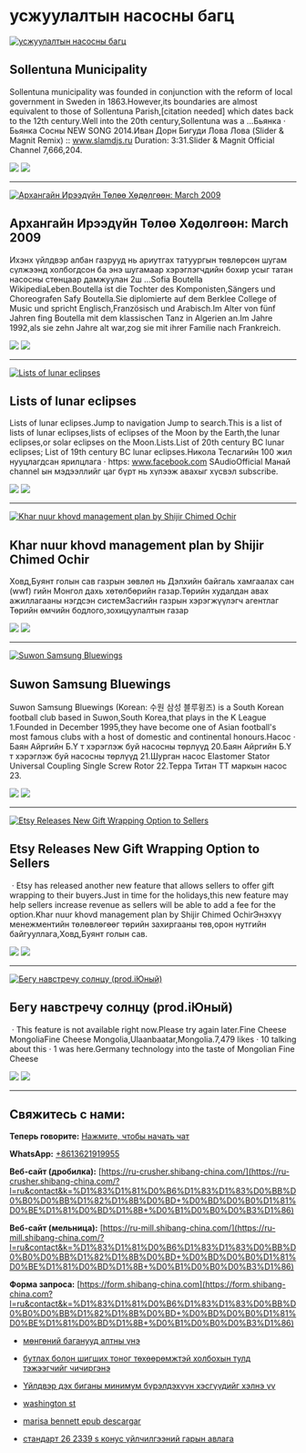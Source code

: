 # усжуулалтын насосны багц

<a href="https://swt.shibang-china.com/?l=ru&img&k=%D1%83%D1%81%D0%B6%D1%83%D1%83%D0%BB%D0%B0%D0%BB%D1%82%D1%8B%D0%BD+%D0%BD%D0%B0%D1%81%D0%BE%D1%81%D0%BD%D1%8B+%D0%B1%D0%B0%D0%B3%D1%86" target="_blank">![усжуулалтын насосны багц](http://static.shibang-china.com/all-800x300/1303.jpg)</a>

## Sollentuna Municipality
Sollentuna municipality was founded in conjunction with the reform of local government in Sweden in 1863.However,its boundaries are almost equivalent to those of Sollentuna Parish,[citation needed] which dates back to the 12th century.Well into the 20th century,Sollentuna was a …Бьянка&nbsp;&#0183;&#32;Бьянка Сосны NEW SONG 2014.Иван Дорн Бигуди Лова Лова (Slider &amp; Magnit Remix) :: www.slamdjs.ru Duration: 3:31.Slider &amp; Magnit Official Channel 7,666,204.


<a href="https://whatsapp.shibangsoft.com/WhatsApp.php" target="_blank" title="WhatsApp">![](http://static.shibang-china.com/icon/whatsapp.png)</a> <a href="https://swt.shibang-china.com/?l=ru&icon&k=%D1%83%D1%81%D0%B6%D1%83%D1%83%D0%BB%D0%B0%D0%BB%D1%82%D1%8B%D0%BD+%D0%BD%D0%B0%D1%81%D0%BE%D1%81%D0%BD%D1%8B+%D0%B1%D0%B0%D0%B3%D1%86" target="_blank">![](http://static.shibang-china.com/icon/chat-ru.png)</a>

---

<a href="https://swt.shibang-china.com/?l=ru&img&k=%D1%83%D1%81%D0%B6%D1%83%D1%83%D0%BB%D0%B0%D0%BB%D1%82%D1%8B%D0%BD+%D0%BD%D0%B0%D1%81%D0%BE%D1%81%D0%BD%D1%8B+%D0%B1%D0%B0%D0%B3%D1%86" target="_blank">![Архангайн Ирээдүйн Төлөө Хөдөлгөөн: March 2009](http://static.shibang-china.com/all-800x300/886.jpg)</a>

## Архангайн Ирээдүйн Төлөө Хөдөлгөөн: March 2009
Ихэнх үйлдвэр албан газрууд нь ариутгах татуургын төвлөрсөн шугам сүлжээнд холбогдсон ба энэ шугамаар хэрэглэгчдийн бохир усыг татан насосны стөнцаар дамжуулан 2ш …Sofia Boutella WikipediaLeben.Boutella ist die Tochter des Komponisten,S&#228;ngers und Choreografen Safy Boutella.Sie diplomierte auf dem Berklee College of Music und spricht Englisch,Franz&#246;sisch und Arabisch.Im Alter von f&#252;nf Jahren fing Boutella mit dem klassischen Tanz in Algerien an.Im Jahre 1992,als sie zehn Jahre alt war,zog sie mit ihrer Familie nach Frankreich.


<a href="https://whatsapp.shibangsoft.com/WhatsApp.php" target="_blank" title="WhatsApp">![](http://static.shibang-china.com/icon/whatsapp.png)</a> <a href="https://swt.shibang-china.com/?l=ru&icon&k=%D1%83%D1%81%D0%B6%D1%83%D1%83%D0%BB%D0%B0%D0%BB%D1%82%D1%8B%D0%BD+%D0%BD%D0%B0%D1%81%D0%BE%D1%81%D0%BD%D1%8B+%D0%B1%D0%B0%D0%B3%D1%86" target="_blank">![](http://static.shibang-china.com/icon/chat-ru.png)</a>

---

<a href="https://swt.shibang-china.com/?l=ru&img&k=%D1%83%D1%81%D0%B6%D1%83%D1%83%D0%BB%D0%B0%D0%BB%D1%82%D1%8B%D0%BD+%D0%BD%D0%B0%D1%81%D0%BE%D1%81%D0%BD%D1%8B+%D0%B1%D0%B0%D0%B3%D1%86" target="_blank">![Lists of lunar eclipses](http://static.shibang-china.com/all-800x300/668.jpg)</a>

## Lists of lunar eclipses
Lists of lunar eclipses.Jump to navigation Jump to search.This is a list of lists of lunar eclipses,lists of eclipses of the Moon by the Earth,the lunar eclipses,or solar eclipses on the Moon.Lists.List of 20th century BC lunar eclipses; List of 19th century BC lunar eclipses.Никола Теслагийн 100 жил нууцлагдсан ярилцлага&nbsp;&#0183;&#32;https: www.facebook.com SAudioOfficial Манай channel ын мэдээллийг цаг бүрт нь хүлээж авахыг хүсвэл subscribe.


<a href="https://whatsapp.shibangsoft.com/WhatsApp.php" target="_blank" title="WhatsApp">![](http://static.shibang-china.com/icon/whatsapp.png)</a> <a href="https://swt.shibang-china.com/?l=ru&icon&k=%D1%83%D1%81%D0%B6%D1%83%D1%83%D0%BB%D0%B0%D0%BB%D1%82%D1%8B%D0%BD+%D0%BD%D0%B0%D1%81%D0%BE%D1%81%D0%BD%D1%8B+%D0%B1%D0%B0%D0%B3%D1%86" target="_blank">![](http://static.shibang-china.com/icon/chat-ru.png)</a>

---

<a href="https://swt.shibang-china.com/?l=ru&img&k=%D1%83%D1%81%D0%B6%D1%83%D1%83%D0%BB%D0%B0%D0%BB%D1%82%D1%8B%D0%BD+%D0%BD%D0%B0%D1%81%D0%BE%D1%81%D0%BD%D1%8B+%D0%B1%D0%B0%D0%B3%D1%86" target="_blank">![Khar nuur khovd management plan by Shijir Chimed Ochir](http://static.shibang-china.com/all-800x300/773.jpg)</a>

## Khar nuur khovd management plan by Shijir Chimed Ochir
Ховд,Буянт голын сав газрын зөвлөл нь Дэлхийн байгаль хамгаалах сан (wwf) гийн Монгол дахь хөтөлбөрийн газар.Төрийн худалдан авах ажиллагааны нэгдсэн системЗасгийн газрын хэрэгжүүлэгч агентлаг Төрийн өмчийн бодлого,зохицуулалтын газар


<a href="https://whatsapp.shibangsoft.com/WhatsApp.php" target="_blank" title="WhatsApp">![](http://static.shibang-china.com/icon/whatsapp.png)</a> <a href="https://swt.shibang-china.com/?l=ru&icon&k=%D1%83%D1%81%D0%B6%D1%83%D1%83%D0%BB%D0%B0%D0%BB%D1%82%D1%8B%D0%BD+%D0%BD%D0%B0%D1%81%D0%BE%D1%81%D0%BD%D1%8B+%D0%B1%D0%B0%D0%B3%D1%86" target="_blank">![](http://static.shibang-china.com/icon/chat-ru.png)</a>

---

<a href="https://swt.shibang-china.com/?l=ru&img&k=%D1%83%D1%81%D0%B6%D1%83%D1%83%D0%BB%D0%B0%D0%BB%D1%82%D1%8B%D0%BD+%D0%BD%D0%B0%D1%81%D0%BE%D1%81%D0%BD%D1%8B+%D0%B1%D0%B0%D0%B3%D1%86" target="_blank">![Suwon Samsung Bluewings](http://static.shibang-china.com/all-800x300/1357.jpg)</a>

## Suwon Samsung Bluewings
Suwon Samsung Bluewings (Korean: 수원 삼성 블루윙즈) is a South Korean football club based in Suwon,South Korea,that plays in the K League 1.Founded in December 1995,they have become one of Asian football's most famous clubs with a host of domestic and continental honours.Насос&nbsp;&#0183;&#32;Баян Айргийн Б.Ү т хэрэглэж буй насосны төрлүүд 20.Баян Айргийн Б.Ү т хэрэглэж буй насосны төрлүүд 21.Шурган насос Elastomer Stator Universal Coupling Single Screw Rotor 22.Терра Титан ТТ маркын насос 23.


<a href="https://whatsapp.shibangsoft.com/WhatsApp.php" target="_blank" title="WhatsApp">![](http://static.shibang-china.com/icon/whatsapp.png)</a> <a href="https://swt.shibang-china.com/?l=ru&icon&k=%D1%83%D1%81%D0%B6%D1%83%D1%83%D0%BB%D0%B0%D0%BB%D1%82%D1%8B%D0%BD+%D0%BD%D0%B0%D1%81%D0%BE%D1%81%D0%BD%D1%8B+%D0%B1%D0%B0%D0%B3%D1%86" target="_blank">![](http://static.shibang-china.com/icon/chat-ru.png)</a>

---

<a href="https://swt.shibang-china.com/?l=ru&img&k=%D1%83%D1%81%D0%B6%D1%83%D1%83%D0%BB%D0%B0%D0%BB%D1%82%D1%8B%D0%BD+%D0%BD%D0%B0%D1%81%D0%BE%D1%81%D0%BD%D1%8B+%D0%B1%D0%B0%D0%B3%D1%86" target="_blank">![Etsy Releases New Gift Wrapping Option to Sellers](http://static.shibang-china.com/all-800x300/665.jpg)</a>

## Etsy Releases New Gift Wrapping Option to Sellers
&nbsp;&#0183;&#32;Etsy has released another new feature that allows sellers to offer gift wrapping to their buyers.Just in time for the holidays,this new feature may help sellers increase revenue as sellers will be able to add a fee for the option.Khar nuur khovd management plan by Shijir Chimed OchirЭнэхүү менежментийн төлөвлөгөөг төрийн захиргааны төв,орон нутгийн байгууллага,Ховд,Буянт голын сав.


<a href="https://whatsapp.shibangsoft.com/WhatsApp.php" target="_blank" title="WhatsApp">![](http://static.shibang-china.com/icon/whatsapp.png)</a> <a href="https://swt.shibang-china.com/?l=ru&icon&k=%D1%83%D1%81%D0%B6%D1%83%D1%83%D0%BB%D0%B0%D0%BB%D1%82%D1%8B%D0%BD+%D0%BD%D0%B0%D1%81%D0%BE%D1%81%D0%BD%D1%8B+%D0%B1%D0%B0%D0%B3%D1%86" target="_blank">![](http://static.shibang-china.com/icon/chat-ru.png)</a>

---

<a href="https://swt.shibang-china.com/?l=ru&img&k=%D1%83%D1%81%D0%B6%D1%83%D1%83%D0%BB%D0%B0%D0%BB%D1%82%D1%8B%D0%BD+%D0%BD%D0%B0%D1%81%D0%BE%D1%81%D0%BD%D1%8B+%D0%B1%D0%B0%D0%B3%D1%86" target="_blank">![Бегу навстречу солнцу (prod.iЮный)](http://static.shibang-china.com/all-800x300/1350.jpg)</a>

## Бегу навстречу солнцу (prod.iЮный)
&nbsp;&#0183;&#32;This feature is not available right now.Please try again later.Fine Cheese MongoliaFine Cheese Mongolia,Ulaanbaatar,Mongolia.7,479 likes &#183; 10 talking about this &#183; 1 was here.Germany technology into the taste of Mongolian Fine Cheese


<a href="https://whatsapp.shibangsoft.com/WhatsApp.php" target="_blank" title="WhatsApp">![](http://static.shibang-china.com/icon/whatsapp.png)</a> <a href="https://swt.shibang-china.com/?l=ru&icon&k=%D1%83%D1%81%D0%B6%D1%83%D1%83%D0%BB%D0%B0%D0%BB%D1%82%D1%8B%D0%BD+%D0%BD%D0%B0%D1%81%D0%BE%D1%81%D0%BD%D1%8B+%D0%B1%D0%B0%D0%B3%D1%86" target="_blank">![](http://static.shibang-china.com/icon/chat-ru.png)</a>

---
## Свяжитесь с нами:

**Теперь говорите:** [Нажмите, чтобы начать чат](https://swt.shibang-china.com?l=ru&contact&k=%D1%83%D1%81%D0%B6%D1%83%D1%83%D0%BB%D0%B0%D0%BB%D1%82%D1%8B%D0%BD+%D0%BD%D0%B0%D1%81%D0%BE%D1%81%D0%BD%D1%8B+%D0%B1%D0%B0%D0%B3%D1%86)

**WhatsApp:**  [+8613621919955](https://whatsapp.shibangsoft.com/WhatsApp.php)

**Веб-сайт (дробилка):** [https://ru-crusher.shibang-china.com/](https://ru-crusher.shibang-china.com/?l=ru&contact&k=%D1%83%D1%81%D0%B6%D1%83%D1%83%D0%BB%D0%B0%D0%BB%D1%82%D1%8B%D0%BD+%D0%BD%D0%B0%D1%81%D0%BE%D1%81%D0%BD%D1%8B+%D0%B1%D0%B0%D0%B3%D1%86)

**Веб-сайт (мельница):** [https://ru-mill.shibang-china.com/](https://ru-mill.shibang-china.com/?l=ru&contact&k=%D1%83%D1%81%D0%B6%D1%83%D1%83%D0%BB%D0%B0%D0%BB%D1%82%D1%8B%D0%BD+%D0%BD%D0%B0%D1%81%D0%BE%D1%81%D0%BD%D1%8B+%D0%B1%D0%B0%D0%B3%D1%86)

**Форма запроса:** [https://form.shibang-china.com](https://form.shibang-china.com?l=ru&contact&k=%D1%83%D1%81%D0%B6%D1%83%D1%83%D0%BB%D0%B0%D0%BB%D1%82%D1%8B%D0%BD+%D0%BD%D0%B0%D1%81%D0%BE%D1%81%D0%BD%D1%8B+%D0%B1%D0%B0%D0%B3%D1%86)

* [мөнгөний баганууд алтны үнэ](../128/%D0%BC%D3%A9%D0%BD%D0%B3%D3%A9%D0%BD%D0%B8%D0%B9%20%D0%B1%D0%B0%D0%B3%D0%B0%D0%BD%D1%83%D1%83%D0%B4%20%D0%B0%D0%BB%D1%82%D0%BD%D1%8B%20%D2%AF%D0%BD%D1%8D.md)

* [бутлах болон шигших тоног төхөөрөмжтэй холбохын тулд тэжээгчийг чичиргэнэ](../129/%D0%B1%D1%83%D1%82%D0%BB%D0%B0%D1%85%20%D0%B1%D0%BE%D0%BB%D0%BE%D0%BD%20%D1%88%D0%B8%D0%B3%D1%88%D0%B8%D1%85%20%D1%82%D0%BE%D0%BD%D0%BE%D0%B3%20%D1%82%D3%A9%D1%85%D3%A9%D3%A9%D1%80%D3%A9%D0%BC%D0%B6%D1%82%D1%8D%D0%B9%20%D1%85%D0%BE%D0%BB%D0%B1%D0%BE%D1%85%D1%8B%D0%BD%20%D1%82%D1%83%D0%BB%D0%B4%20%D1%82%D1%8D%D0%B6%D1%8D%D1%8D%D0%B3%D1%87%D0%B8%D0%B9%D0%B3%20%D1%87%D0%B8%D1%87%D0%B8%D1%80%D0%B3%D1%8D%D0%BD%D1%8D.md)

* [Үйлдвэр дэх биганы минимум бүрэлдэхүүн хэсгүүдийг хэлнэ үү](../128/%D2%AE%D0%B9%D0%BB%D0%B4%D0%B2%D1%8D%D1%80%20%D0%B4%D1%8D%D1%85%20%D0%B1%D0%B8%D0%B3%D0%B0%D0%BD%D1%8B%20%D0%BC%D0%B8%D0%BD%D0%B8%D0%BC%D1%83%D0%BC%20%D0%B1%D2%AF%D1%80%D1%8D%D0%BB%D0%B4%D1%8D%D1%85%D2%AF%D2%AF%D0%BD%20%D1%85%D1%8D%D1%81%D0%B3%D2%AF%D2%AF%D0%B4%D0%B8%D0%B9%D0%B3%20%D1%85%D1%8D%D0%BB%D0%BD%D1%8D%20%D2%AF%D2%AF.md)

* [washington st](../129/washington%20st.md)

* [marisa bennett epub descargar](../128/marisa%20bennett%20epub%20descargar.md)

* [стандарт 26 2339 s конус үйлчилгээний гарын авлага](../128/%D1%81%D1%82%D0%B0%D0%BD%D0%B4%D0%B0%D1%80%D1%82%2026%202339%20s%20%D0%BA%D0%BE%D0%BD%D1%83%D1%81%20%D2%AF%D0%B9%D0%BB%D1%87%D0%B8%D0%BB%D0%B3%D1%8D%D1%8D%D0%BD%D0%B8%D0%B9%20%D0%B3%D0%B0%D1%80%D1%8B%D0%BD%20%D0%B0%D0%B2%D0%BB%D0%B0%D0%B3%D0%B0.md)